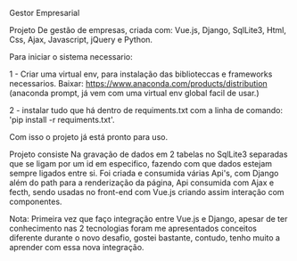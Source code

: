 Gestor Empresarial


Projeto De gestão de empresas, criada com: Vue.js, Django, SqlLite3, Html, Css, Ajax, Javascript, jQuery e Python.

Para iniciar o sistema necessario:

1 - Criar uma virtual env, para instalação das biblioteccas e frameworks necessarios. Baixar: https://www.anaconda.com/products/distribution (anaconda prompt, já vem com uma virtual env global facil de usar.)

2 - instalar tudo que há dentro de requiments.txt com a linha de comando: 'pip install -r requiments.txt'.

Com isso o projeto já está pronto para uso.

Projeto consiste Na gravação de dados em 2 tabelas no SqlLite3 separadas que se ligam por um id em especifico, fazendo com que dados estejam sempre ligados entre si. Foi criada e consumida várias Api's, com Django além do path para a renderização da página,  Api consumida com Ajax e fecth, sendo usadas no front-end com Vue.js criando assim interação com componentes.

Nota: Primeira vez que faço integração entre Vue.js e Django, apesar de ter conhecimento nas 2 tecnologias foram me apresentados conceitos diferente durante o novo desafio, gostei bastante, contudo, tenho muito a aprender com essa nova integração.
